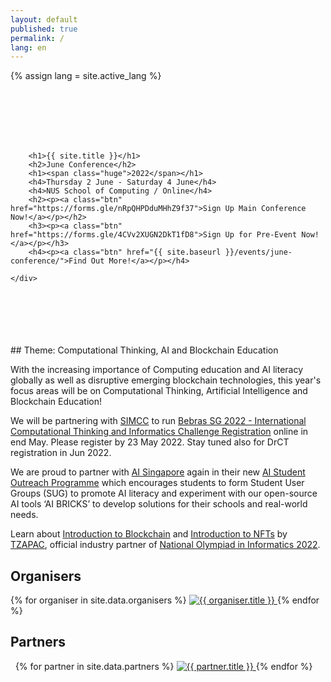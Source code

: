 ```yaml
---
layout: default
published: true
permalink: /
lang: en
---
```


{% assign lang = site.active_lang %}

<br/><br/><br/><br/><br/>

<section class="jumbo">
    <div class="main-div">

        <h1>{{ site.title }}</h1>
        <h2>June Conference</h2>
        <h1><span class="huge">2022</span></h1>
        <h4>Thursday 2 June - Saturday 4 June</h4>
        <h4>NUS School of Computing / Online</h4>
	    <h2><p><a class="btn" href="https://forms.gle/nRpQHPDduMHhZ9f37">Sign Up Main Conference Now!</a></p></h2>
	    <h3><p><a class="btn" href="https://forms.gle/4CVv2XUGN2DkT1fD8">Sign Up for Pre-Event Now!</a></p></h3>
	    <h4><p><a class="btn" href="{{ site.baseurl }}/events/june-conference/">Find Out More!</a></p></h4>
      
    </div>
</section>
<br><br><br><br><br>
## Theme: Computational Thinking, AI and Blockchain Education

With the increasing importance of Computing education and AI literacy globally as well as disruptive emerging blockchain technologies, this year's focus areas will be on Computational Thinking, Artificial Intelligence and Blockchain Education!

We will be partnering with <a href="https://www.simcconline.org/">SIMCC</a> to run <a href="https://forms.gle/CApQfJWAmrCPpTtL6">Bebras SG 2022 - International Computational Thinking and Informatics Challenge Registration</a> online in end May. Please register by 23 May 2022. Stay tuned also for DrCT registration in Jun 2022.

We are proud to partner with <a href="https://aisingapore.org/">AI Singapore</a> again in their new <a href="https://aisingapore.org/student-outreach-programme/">AI Student Outreach Programme</a> which encourages students to form Student User Groups (SUG) to promote AI literacy and experiment with our open-source AI tools ‘AI BRICKS’ to develop solutions for their schools and real-world needs.

Learn about <a href="https://www.youtube.com/watch?v=KI3INCiyst8&t=905s">Introduction to Blockchain</a> and <a href="https://www.youtube.com/watch?v=kde1nxLN43w&t=382s">Introduction to NFTs</a> by <a href="https://www.tzapac.com/">TZAPAC</a>, official industry partner of <a href="https://noisg.comp.nus.edu.sg/noi/">National Olympiad in Informatics 2022</a>. 

## Organisers

<section class="organisers">
    {% for organiser in site.data.organisers %}
    <a href="{{ organiser.url }}">
        <img src="{{ site.baseurl }}/assets/img/{{ organiser.img }}" title="{{ organiser.title }}" />
    </a>
    {% endfor %}
</section>

## Partners

<section class="organisers">
    {% for partner in site.data.partners %}
    <a href="{{ partner.url }}">
        <img src="{{ site.baseurl }}/assets/img/{{ partner.img }}" title="{{ partner.title }}" />
    </a>
    {% endfor %}
</section>

